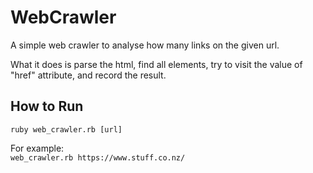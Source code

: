 # WebCrawler
A simple web crawler to analyse how many links on the given url.

What it does is parse the html, find all <a> elements, try to visit the value of "href" attribute, and record the result.

## How to Run
`ruby web_crawler.rb [url]` 

For example:  
`web_crawler.rb https://www.stuff.co.nz/`

